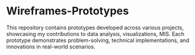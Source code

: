 # Wireframes-Prototypes
This repository contains prototypes developed across various projects, showcasing my contributions to data analysis, visualizations, MIS. Each prototype demonstrates problem-solving, technical implementations, and innovations in real-world scenarios.
